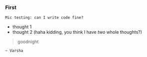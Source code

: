 
### First
``` Mic testing: can I write code fine? ```
- thought 1
- thought 2 (haha kidding, you think I have _two_ whole thoughts?)

> goodnight

`~ Varsha`

<script src="https://utteranc.es/client.js"
        repo="varshav0119/thoughts.bak"
        issue-term="pathname"
        theme="github-light"
        crossorigin="anonymous"
        async>
</script>